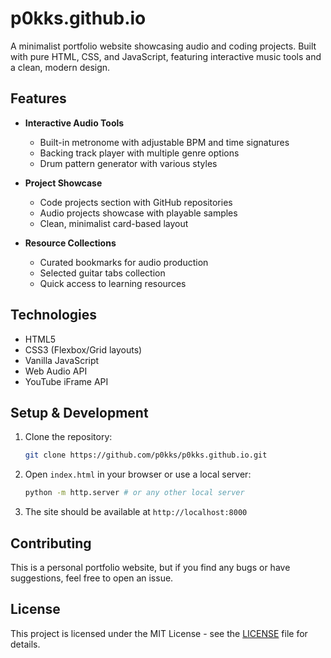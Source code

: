 # p0kks.github.io

A minimalist portfolio website showcasing audio and coding projects. Built with pure HTML, CSS, and JavaScript, featuring interactive music tools and a clean, modern design.

## Features

- **Interactive Audio Tools**
  - Built-in metronome with adjustable BPM and time signatures
  - Backing track player with multiple genre options
  - Drum pattern generator with various styles

- **Project Showcase**
  - Code projects section with GitHub repositories
  - Audio projects showcase with playable samples
  - Clean, minimalist card-based layout

- **Resource Collections**
  - Curated bookmarks for audio production
  - Selected guitar tabs collection
  - Quick access to learning resources

## Technologies

- HTML5
- CSS3 (Flexbox/Grid layouts)
- Vanilla JavaScript
- Web Audio API
- YouTube iFrame API

## Setup & Development

1. Clone the repository:

   ```bash
   git clone https://github.com/p0kks/p0kks.github.io.git
   ```

2. Open `index.html` in your browser or use a local server:

   ```bash
   python -m http.server # or any other local server
   ```

3. The site should be available at `http://localhost:8000`

## Contributing

This is a personal portfolio website, but if you find any bugs or have suggestions, feel free to open an issue.

## License

This project is licensed under the MIT License - see the [LICENSE](LICENSE) file for details.
